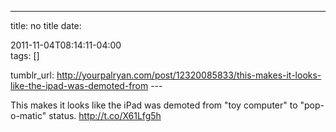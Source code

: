 ---
title: no title
date:

 2011-11-04T08:14:11-04:00  
tags:  []

tumblr_url:
http://yourpalryan.com/post/12320085833/this-makes-it-looks-like-the-ipad-was-demoted-from
\-\--

This makes it looks like the iPad was demoted from "toy computer" to
"pop-o-matic" status. <http://t.co/X61Lfg5h>
